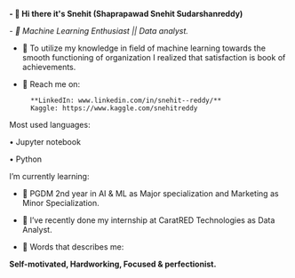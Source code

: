 **- 👋 Hi there it's Snehit (Shaprapawad Snehit Sudarshanreddy)**

_- 💞️ Machine Learning Enthusiast || Data analyst._

- 👀 To utilize my knowledge in field of machine learning towards the smooth functioning of organization I realized that satisfaction is book of achievements. 


- 👀 Reach me on:

		**LinkedIn: www.linkedin.com/in/snehit--reddy/**
		Kaggle: https://www.kaggle.com/snehitreddy

Most used languages:

•	Jupyter notebook

•	Python



I’m currently learning:  

- 🌱 PGDM 2nd year in AI & ML as Major specialization and Marketing as Minor Specialization.


- 💞️ I’ve recently done my internship at CaratRED Technologies as Data Analyst.


- 👀 Words that describes me:

**Self-motivated, Hardworking, Focused & perfectionist.**

